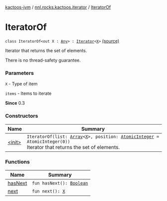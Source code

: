 [kactoos-jvm](../../index.md) / [nnl.rocks.kactoos.iterator](../index.md) / [IteratorOf](./index.md)

# IteratorOf

`class IteratorOf<out X : `[`Any`](https://kotlinlang.org/api/latest/jvm/stdlib/kotlin/-any/index.html)`> : `[`Iterator`](https://kotlinlang.org/api/latest/jvm/stdlib/kotlin.collections/-iterator/index.html)`<`[`X`](index.md#X)`>` [(source)](https://github.com/neonailol/kactoos/blob/master/kactoos-jvm/src/main/kotlin/nnl/rocks/kactoos/iterator/IteratorOf.kt#L15)

Iterator that returns the set of elements.

There is no thread-safety guarantee.

### Parameters

`X` - Type of item

`items` - Items to iterate

**Since**
0.3

### Constructors

| Name | Summary |
|---|---|
| [&lt;init&gt;](-init-.md) | `IteratorOf(list: `[`Array`](https://kotlinlang.org/api/latest/jvm/stdlib/kotlin/-array/index.html)`<`[`X`](index.md#X)`>, position: `[`AtomicInteger`](http://docs.oracle.com/javase/8/docs/api/java/util/concurrent/atomic/AtomicInteger.html)` = AtomicInteger(0))`<br>Iterator that returns the set of elements. |

### Functions

| Name | Summary |
|---|---|
| [hasNext](has-next.md) | `fun hasNext(): `[`Boolean`](https://kotlinlang.org/api/latest/jvm/stdlib/kotlin/-boolean/index.html) |
| [next](next.md) | `fun next(): `[`X`](index.md#X) |
